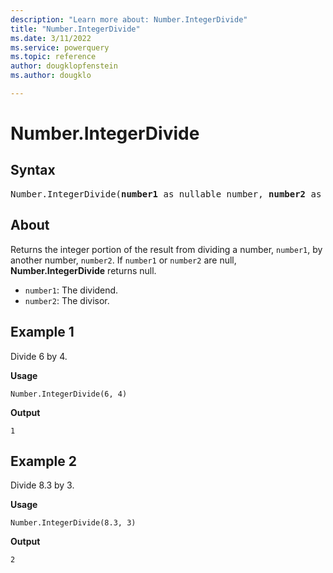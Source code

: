 ```yaml
---
description: "Learn more about: Number.IntegerDivide"
title: "Number.IntegerDivide"
ms.date: 3/11/2022
ms.service: powerquery
ms.topic: reference
author: dougklopfenstein
ms.author: dougklo

---
```

# Number.IntegerDivide

## Syntax

<pre>
Number.IntegerDivide(<b>number1</b> as nullable number, <b>number2</b> as nullable number, optional <b>precision</b> as nullable number) as nullable number
</pre>
  
## About

Returns the integer portion of the result from dividing a number, `number1`, by another number, `number2`. If `number1` or `number2` are null, **Number.IntegerDivide** returns null.

* `number1`: The dividend.
* `number2`: The divisor.

## Example 1

Divide 6 by 4.

**Usage**

```powerquery-m
Number.IntegerDivide(6, 4)
```

**Output**

`1`

## Example 2

Divide 8.3 by 3.

**Usage**

```powerquery-m
Number.IntegerDivide(8.3, 3)
```

**Output**

`2`
